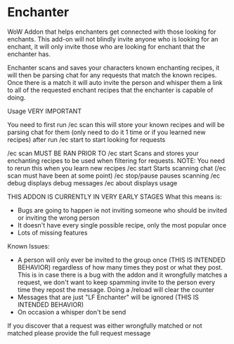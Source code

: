 # Enchanter
WoW Addon that helps enchanters get connected with those looking for enchants. This add-on will not blindly invite anyone who is looking for an enchant, it will only invite those who are looking for enchant that the enchanter has. 

Enchanter scans and saves your characters known enchanting recipes, it will then be parsing chat for any requests that match the known recipes. Once there is a match it will auto invite the person and whisper them a link to all of the requested enchant recipes that the enchanter is capable of doing. 

Usage VERY IMPORTANT

You need to first run /ec scan this will store your known recipes and will be parsing chat for them (only need to do it 1 time or if you learned new recipes) after run /ec start to start looking for requests

/ec scan MUST BE RAN PRIOR TO /ec start   Scans and stores your enchanting recipes to be used when filtering for requests. NOTE: You need to rerun this when you learn new recipes
/ec start Starts scanning chat (/ec scan must have been at some point)
/ec stop/pause pauses scanning
/ec debug displays debug messages
/ec about displays usage

THIS ADDON IS CURRENTLY IN VERY EARLY STAGES
What this means is:
  - Bugs are going to happen ie not inviting someone who should be invited or inviting the wrong person
  - It doesn't have every single possible recipe, only the most popular once
  - Lots of missing features

Known Issues:
- A person will only ever be invited to the group once (THIS IS INTENDED BEHAVIOR) regardless of how many times they post or what they post. This is in case there is a bug with the addon and it wrongfully matches a request, we don't want to keep spamming invite to the person every time they repost the message. Doing a /reload will clear the counter
- Messages that are just "LF Enchanter" will be ignored (THIS IS INTENDED BEHAVIOR)
- On occasion a whisper don't be send

If you discover that a request was either wrongfully matched or not matched please provide the full request message
